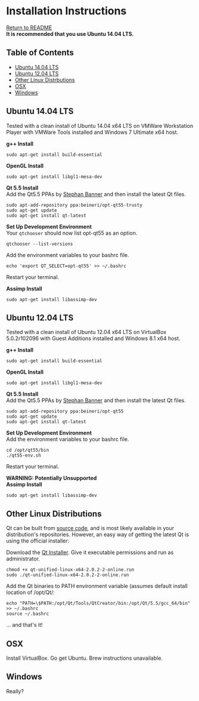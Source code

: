 # Installation Instructions
[Return to README](README.md)  
**It is recommended that you use Ubuntu 14.04 LTS.**  

## Table of Contents
+ [Ubuntu 14.04 LTS](#ubuntu-1404-lts)
+ [Ubuntu 12.04 LTS](#ubuntu-1204-lts)
+ [Other Linux Distrbutions](#other-linux-distributions)
+ [OSX](#osx)
+ [Windows](#windows)

## Ubuntu 14.04 LTS
Tested with a clean install of Ubuntu 14.04 x64 LTS on VMWare Workstation Player with VMWare Tools installed and Windows 7 Ultimate x64 host.

**g++ Install**
```
sudo apt-get install build-essential
```

**OpenGL Install**
```
sudo apt-get install libgl1-mesa-dev
```

**Qt 5.5 Install**  
Add the Qt5.5 PPAs by [Stephan Banner](https://launchpad.net/~beineri) and then install the latest Qt files.
```
sudo apt-add-repository ppa:beineri/opt-qt55-trusty
sudo apt-get update
sudo apt-get install qt-latest
```

**Set Up Development Environment**  
Your `qtchooser` should now list opt-qt55 as an option.
```
qtchooser --list-versions
```
Add the environment variables to your bashrc file.
```
echo 'export QT_SELECT=opt-qt55' >> ~/.bashrc
```
Restart your terminal.

**Assimp Install**
```
sudo apt-get install libassimp-dev
```

## Ubuntu 12.04 LTS
Tested with a clean install of Ubuntu 12.04 x64 LTS on VirtualBox 5.0.2r102096 with Guest Additions installed and Windows 8.1 x64 host.  

**g++ Install**
```
sudo apt-get install build-essential
```

**OpenGL Install**
```
sudo apt-get install libgl1-mesa-dev
```

**Qt 5.5 Install**  
Add the Qt5.5 PPAs by [Stephan Banner](https://launchpad.net/~beineri) and then install the latest Qt files.
```
sudo apt-add-repository ppa:beineri/opt-qt55
sudo apt-get update
sudo apt-get install qt-latest
```

**Set Up Development Environment**  
Add the environment variables to your bashrc file.
```
cd /opt/qt55/bin
./qt55-env.sh
```
Restart your terminal.

**WARNING: Potentially Unsupported**  
**Assimp Install**
```
sudo apt-get install libassimp-dev
```

## Other Linux Distributions
Qt can be built from [source code](https://wiki.qt.io/Building_Qt_5_from_Git), and is most likely available in your distribution's repositories. However, an easy way of getting the latest Qt is using the official installer:

Download the [Qt Installer](http://www.qt.io/download-open-source/). Give it executable permissions and run as administrator.
```
chmod +x qt-unified-linux-x64-2.0.2-2-online.run
sudo ./qt-unified-linux-x64-2.0.2-2-online.run
```
Add the Qt binaries to PATH environment variable (assumes default install location of /opt/Qt/:
```
echo "PATH=\$PATH:/opt/Qt/Tools/QtCreator/bin:/opt/Qt/5.5/gcc_64/bin" >> ~/.bashrc
source ~/.bashrc
```

... and that's it!

## OSX
Install VirtualBox. Go get Ubuntu. Brew instructions unavailable.  

## Windows  
Really?